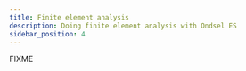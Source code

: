 ```yaml
---
title: Finite element analysis
description: Doing finite element analysis with Ondsel ES
sidebar_position: 4
---
```


FIXME
